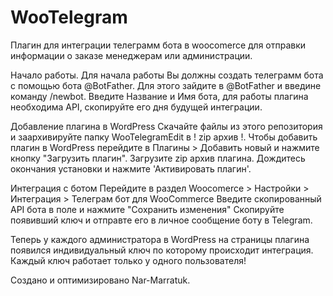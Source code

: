 # WooTelegram
Плагин для интеграции телеграмм бота в woocomerce для отправки информации о заказе менеджерам или администрации.

Начало работы.
Для начала работы Вы должны создать телеграмм бота с помощью бота @BotFather.
Для этого зайдите в @BotFather и введине команду /newbot.
Введите Название и Имя бота, для работы плагина необходима API, скопируйте его дня будущей интеграции.

Добавление плагина в WordPress
Скачайте файлы из этого репозитория и заархивируйте папку WooTelegramEdit в ! zip архив !.
Чтобы добавить плагин в WordPress перейдите в Плагины > Добавить новый и нажмите кнопку "Загрузить плагин".
Загрузите zip архив плагина.
Дождитесь окончания установки и нажмите 'Активировать плагин'.

Интеграция с ботом
Перейдите в раздел Woocomerce > Настройки > Интеграция >  Телеграм бот для WooCommerce
Введите скопированный API бота в поле и нажмите "Сохранить изменения"
Скопируйте появивший ключ и отправте его в личное сообщение боту в Telegram.

Теперь у каждого администратора в WordPress на страницы плагина появился индивидуальный ключ по которому происходит интеграция.
Каждый ключ работает только у одного пользователя!



Создано и оптимизировано Nar-Marratuk.
